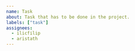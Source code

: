 ```yaml
---
name: Task
about: Task that has to be done in the project.
labels: ["task"]
assignees:
  - ilicfilip
  - aristath
---
```


<!-- Describe the task in detail. -->

